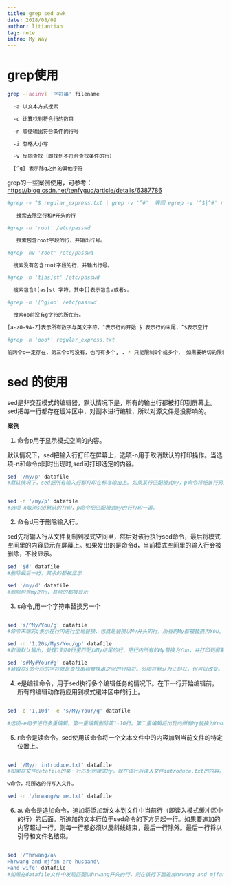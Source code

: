 ```yaml
---
title: grep sed awk
date: 2018/08/09
author: litiantian
tag: note
intro: My Way
---
```

# grep使用

```bash
grep -[acinv] '字符串' filename

  -a 以文本方式搜索

  -c 计算找到符合行的数目

  -n 顺便输出符合条件的行号

  -i 忽略大小写

  -v 反向查找（即找到不符合查找条件的行）

  [^g] 表示除g之外的其他字符
```
grep的一些案例使用，可参考：https://blog.csdn.net/tenfyguo/article/details/6387786

```bash
#grep -v ^$ regular_express.txt | grep -v '^#'  等同 egrep -v '^$|^#' regular_express.txt

   搜索去除空行和#开头的行

#grep -n 'root' /etc/passwd 

   搜索包含root字段的行，并输出行号。

#grep -nv 'root' /etc/passwd  

  搜索没有包含root字段的行，并输出行号。

#grep -n 't[as]st' /etc/passwd   

  搜索包含t[as]st 字符，其中[]表示包含a或者s。

#grep -n '[^g]oo' /etc/passwd

  搜索oo前没有g字符的所在行。

[a-z0-9A-Z]表示所有数字与英文字符，^表示行的开始 $ 表示行的末尾，^$表示空行

#grep -n 'ooo*' regular_express.txt

前两个o一定存在，第三个o可没有，也可有多个, . * 只能限制0个或多个， 如果要确切的限制字符重复数量，就用{范围} 。范围是数字用,隔开 2,5 表示2~5个, 2表示2个，2, 表示2到更多个

```

# sed 的使用

sed是非交互模式的编辑器，默认情况下是，所有的输出行都被打印到屏幕上。sed把每一行都存在缓冲区中，对副本进行编辑，所以对源文件是没影响的。

**案例**

1. 命令p用于显示模式空间的内容。

默认情况下，sed把输入行打印在屏幕上，选项-n用于取消默认的打印操作。当选项-n和命令p同时出现时,sed可打印选定的内容。

```bash
sed '/my/p' datafile
#默认情况下，sed把所有输入行都打印在标准输出上。如果某行匹配模式my，p命令将把该行另外打印一遍。


sed -n '/my/p' datafile
#选项-n取消sed默认的打印，p命令把匹配模式my的行打印一遍。

```

2. 命令d用于删除输入行。

sed先将输入行从文件复制到模式空间里，然后对该行执行sed命令，最后将模式空间里的内容显示在屏幕上。如果发出的是命令d，当前模式空间里的输入行会被删除，不被显示。

```bash
sed '$d' datafile
#删除最后一行，其余的都被显示

sed '/my/d' datafile
#删除包含my的行，其余的都被显示

```

3. s命令,用一个字符串替换另一个

```bash

sed 's/^My/You/g' datafile
#命令末端的g表示在行内进行全局替换，也就是替换以My开头的行，所有的My都被替换为You。

sed -n '1,20s/My$/You/gp' datafile
#取消默认输出，处理1到20行里匹配以My结尾的行，把行内所有的My替换为You，并打印到屏幕上。

sed 's#My#Your#g' datafile
#紧跟在s命令后的字符就是查找串和替换串之间的分隔符。分隔符默认为正斜杠，但可以改变。无论什么字符（换行符、反斜线除外），只要紧跟s命令，就成了新的串分隔符。

```

4. e是编辑命令，用于sed执行多个编辑任务的情况下。在下一行开始编辑前，所有的编辑动作将应用到模式缓冲区中的行上。

```bash

sed -e '1,10d' -e 's/My/Your/g' datafile

#选项-e用于进行多重编辑。第一重编辑删除第1-10行。第二重编辑将出现的所有My替换为Your。因为是逐行进行这两项编辑（即这两个命令都在模式空间的当前行上执行），所以编辑命令的顺序会影响结果。

```

5. r命令是读命令。sed使用该命令将一个文本文件中的内容加到当前文件的特定位置上。

```bash

sed '/My/r introduce.txt' datafile
#如果在文件datafile的某一行匹配到模式My，就在该行后读入文件introduce.txt的内容。如果出现My的行不止一行，则在出现My的各行后都读入introduce.txt文件的内容。

w命令，将所选的行写入文件。

sed -n '/hrwang/w me.txt' datafile

```

6. a\ 命令是追加命令，追加将添加新文本到文件中当前行（即读入模式缓冲区中的行）的后面。所追加的文本行位于sed命令的下方另起一行。如果要追加的内容超过一行，则每一行都必须以反斜线结束，最后一行除外。最后一行将以引号和文件名结束。

```bash

sed '/^hrwang/a\
>hrwang and mjfan are husband\
>and wife' datafile
#如果在datafile文件中发现匹配以hrwang开头的行，则在该行下面追加hrwang and mjfan are husband and wife

```














 

















